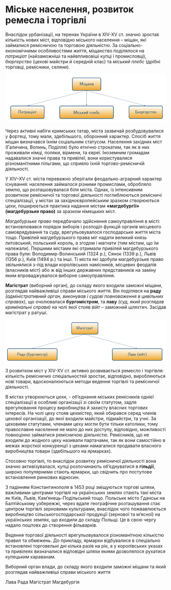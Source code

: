# Міське населення, розвиток ремесла і торгівлі

Внаслідок урбанізації, на теренах України в XIV-XV ст. значно зростає кількість нових міст, відповідно міського населення – міщан, які займалися ремісничою та торговою діяльністю. За соціально-економічними особливостями життя, міщанство поділялося на *патриціат* (найзаможніші та найвпливовіші купці і промисловці), *бюргерство* (цехові майстри й середній клас) та *міський плебс* (дрібні торговці, ремісники, селяни).

<div align="center">
<img class="image" src="5-4-14.png" width="668px"/>
</div>

Через активні набіги кримських татар, міста зазвичай розбудовувалися у фортеці, тому мали, здебільшого, оборонний характер. Спосіб життя міщан визначався їхнім соціальним статусом. Населення західних міст (Галичина, Волинь, Поділля) було етнічно строкатим, так як в них проживали німці, поляки, вірмени, та євреї. Іноземним громадам надавалися значні права та привілеї, вони користувалися різноманітними пільгами, що сприяло їхній торгово-ремісничій діяльності. 

У ХІV–ХV ст. міста переважно зберігали феодально-аграрний характер існування: населення займалося різними промислами, обробляло землю, що розташовувалася біля міста. Однак, із інтенсивним розвитком ремісничої та торгової діяльності поглиблюються ремісничі спеціалізації, у містах за західноєвропейським зразком створюються цехи, поширюється практика надання містам **«магдебургії» (магдебурзьке право)** за зразком німецьких міст.  

*Магдебурзьке право* передбачало здійснення самоуправління в місті: встановлювався порядок виборів і розподіл функцій органів місцевого самоврядування та суду, врегульовувалося господарське життя міста тощо.  Привілей магдебурзького права міг надати великий князь литовський, польський король, а згодом і магнати (тим містам, що їм належали). Першими містами які отримали привілей магдебурзького права були: Володимир-Волинський (1324 р.), Сянок (1339 р.), Львів (1356 р.), Київ (1494 р.) та інші. Ті міста які здобули магдебурзьке право звільнялися з-під влади королівських намісників, місцевих феодалів (власників міст) або ж від інших державних представників на заміну яким впроваджувалося виборне самоуправління. 

**Магістрат** (виборний орган), до складу якого входили заможні міщани, розглядав найважливіші справи міського життя. Він поділявся на **раду** *(адміністративний орган, виконував і судові повноваження в цивільних справах)*, що очолювалася **бургомістром**, та **лаву** *(суд, який розглядав кримінальні справи)* на чолі якої стояв *війт* – заможний шляхтич. Засідав магістрат у ратуші. 

<div align="center">
<img class="image" src="5-4-13.png" width="668px"/>
</div>

З розвитком міст у XIV-XV ст. активно розвивається ремесло і торгівля: кількість ремісничих спеціальностей зростає, відповідно, виробляються нові товари, вдосконалюються методи ведення торгівлі та ремісничої діяльності.

В містах утворюються *цехи*, - об’єднання міських ремісників однієї спеціалізації в особливі організації зі своїм статутом, задля врегулювання процесу виробництва й захисту власних торгових інтересів. На чолі цеху стояв цехмістер, який обирався серед членів цехової організації, до якої входили майстри, підмайстри, та учні. За цеховими статутами, членами цеху могли бути тільки католики, тому православне населення не мало до них доступу, відповідно, можливості повноцінно займатися ремісничою діяльністю. Ремісників, що не входили до жодного цеху називали партачами, так як вони самостійно в межах жорсткої конкуренції з цехами намагалися продавати власного виробництва товари (здебільшого на ярмарках).

Стосовно торгівлі, то внаслідок розвитку ремісничої діяльності вона значно активізувалася, купці розпочинають об’єднуватися в **гільдії**, широко популярними стають ярмарки, що свідчить про поступове встановлення ринкових відносин.

З падінням Константинополя в 1453 році зміщуються торгові шляхи, важливими центрами торгівлі на українських землях стають такі міста як Київ, Львів, Кам’янець-Подільський тощо. Польське місто Гданськ на Балтійському узбережжі, через вдале географічне розташування стає центром торгівлі зерновими культурами, внаслідок чого пожвавлюється виробництво сільськогосподарської продукції (зернової та м’ясної) на українських землях, що входили до складу Польщі. Це в свою чергу надало поштовх до створення фільварків.

Ведення торгової діяльності врегульовувалося різноманітною кількістю правил та обмежень. До прикладу, ярмарки відбувалися в спеціально встановлені торговельні дні кілька разів на рік, а у королівських указах та привілеях визначалися відповідні шляхи якими дозволялося рухатися купецьким караванам. 

<quiz>
<question>
  <p>Виборний орган влади, до складу якого входили заможні міщани та який розглядав найважливіші справи міського життя</p>
        <answer>Лава</answer>
  <answer>Рада</answer>
        <answer correct>Магістрат</answer>
  <answer>Магдебургія</answer>
</question>
</quiz>